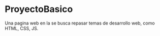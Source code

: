 # ProyectoBasico
Una pagina web en la se busca repasar temas de desarrollo web, como HTML, CSS, JS.
